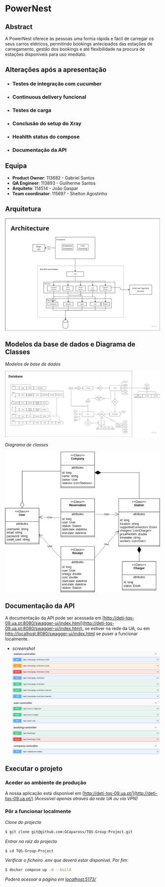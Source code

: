 # PowerNest

## Abstract
A PowerNest oferece às pessoas uma forma rápida e fácil de carregar os seus carros elétricos, permitindo bookings antecipados das estações de carregamento, gestão dos bookings e até flexibilidade na procura de estações disponíveis para uso imediato.

## Alterações após a apresentação
* ### Testes de integração com cucumber
* ### Continuous delivery funcional
* ### Testes de carga
* ### Conclusão do setup do Xray
* ### Heahlth status do compose
* ### Documentação da API

## Equipa
* **Product Owner​**: 113682​ - Gabriel Santos
* **QA Engineer**: 113893​ - Guilherme Santos
* **Arquiteto**: 114514​ - João Gaspar
* **Team coordinator**: 115697 - Shelton Agostinho

## Arquitetura
![Arquitetura](docs/architecture/Architecture.png)

## Modelos da base de dados e Diagrama de Classes
*Modelos de base de dados*

![Modelo de base de dados](docs/architecture/Database%20Model.png)

*Diagrama de classes*

![Diagrama de classes](docs/architecture/ClassDiagram.png)

## Documentação da API
A documentação da API pode ser acessada em [http://deti-tqs-09.ua.pt:8080/swagger-ui/index.html](http://deti-tqs-09.ua.pt:8080/swagger-ui/index.html), se estiver na rede da UA, ou em [http://localhost:8080/swagger-ui/index.html](http://localhost:8080/swagger-ui/index.html) se puser a funcionar localmente.

* *screenshot*
![Screenshot da documentação da API](docs/api.png)

## Executar o projeto
### Aceder ao ambiente de produção
A nossa aplicação está disponível em [http://deti-tqs-09.ua.pt/](http://deti-tqs-09.ua.pt/)
*(Acessível apenas através da rede UA ou via VPN)*

### Pôr a funcionar localmente
*Clone do projecto*
```bash
$ git clone git@github.com:GCapaross/TQS-Group-Project.git
```
*Entrar na raiz do projecto*
```bash
$ cd TQS-Group-Project
```
*Verificar o ficheiro .env que deverá estar disponível. Por fim:*
```bash
$ docker compose up -d --build
```
*Poderá acessar a página em [localhost:5173/](http://localhost:5173/)*
